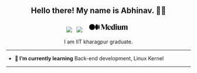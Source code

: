 <h2 align="center">Hello there! My name is Abhinav. 👋🤓</h2>
<p align='center'>
 <a href="https://www.instagram.com/abhinav_agrwal/"><img height="30" src="https://github.com/stephenajulu/WaylonWalker/blob/main/icon/instagram.jpg?raw=true"></a>&nbsp;&nbsp;
<a href="https://www.linkedin.com/in/abhinav007/"><img height="30" src="https://github.com/stephenajulu/WaylonWalker/blob/main/icon/linkedin.png?raw=true"></a>&nbsp;&nbsp;
<a href="https://abhinavag.medium.com/"><img height="30" src="https://github.com/Medium/medium-logos/blob/master/01_Logo/01_Black/PNG/RGB/Medium-Logo-Black-RGB%401x.png?raw=true"></a>
</p>
<div align='center'>
 

</div>


<p align="center">I am IIT kharagpur graduate.
</p>

------------------------------------------------------------------------------------------------------------------------------------------------------------------------------
* **🌱 I’m currently learning** Back-end development, Linux Kernel
------------------------------------------------------------------------------------------------------------------------------------------------------------------------------
<!-- https://raw.githubusercontent.com/jyotsnatiwary/jyotsnatiwary/master/README.md>

